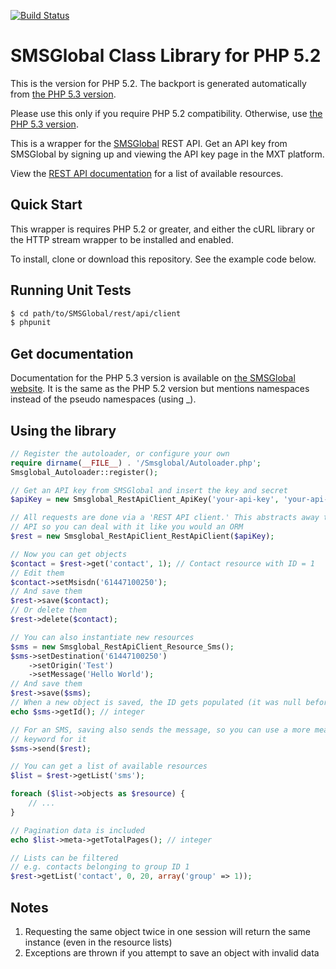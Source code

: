 [![Build Status](https://travis-ci.org/smsglobal/rest-api-client-php-5.2.png?branch=master)](https://travis-ci.org/smsglobal/rest-api-client-php-5.2)

SMSGlobal Class Library for PHP 5.2
===================================
This is the version for PHP 5.2. The backport is generated automatically from [the PHP 5.3 version](https://github.com/smsglobal/rest-api-client-php).

Please use this only if you require PHP 5.2 compatibility. Otherwise, use [the PHP 5.3 version](https://github.com/smsglobal/rest-api-client-php).

This is a wrapper for the [SMSGlobal](http://www.smsglobal.com/) REST API. Get an API key from SMSGlobal by signing up and viewing the API key page in the MXT platform.

View the [REST API documentation](http://www.smsglobal.com/rest-api/) for a list of available resources.

Quick Start
-----------
This wrapper is requires PHP 5.2 or greater, and either the cURL library or the HTTP stream wrapper to be installed and enabled.

To install, clone or download this repository. See the example code below.

Running Unit Tests
------------------
```bash
$ cd path/to/SMSGlobal/rest/api/client
$ phpunit
```

Get documentation
-----------------
Documentation for the PHP 5.3 version is available on [the SMSGlobal website](http://www.smsglobal.com/docs/rest-api-client-php/). It is the same as the PHP 5.2 version but mentions namespaces instead of the pseudo namespaces (using _).

Using the library
-----------------
```php
// Register the autoloader, or configure your own
require dirname(__FILE__) . '/Smsglobal/Autoloader.php';
Smsglobal_Autoloader::register();

// Get an API key from SMSGlobal and insert the key and secret
$apiKey = new Smsglobal_RestApiClient_ApiKey('your-api-key', 'your-api-secret');

// All requests are done via a 'REST API client.' This abstracts away the REST
// API so you can deal with it like you would an ORM
$rest = new Smsglobal_RestApiClient_RestApiClient($apiKey);

// Now you can get objects
$contact = $rest->get('contact', 1); // Contact resource with ID = 1
// Edit them
$contact->setMsisdn('61447100250');
// And save them
$rest->save($contact);
// Or delete them
$rest->delete($contact);

// You can also instantiate new resources
$sms = new Smsglobal_RestApiClient_Resource_Sms();
$sms->setDestination('61447100250')
    ->setOrigin('Test')
    ->setMessage('Hello World');
// And save them
$rest->save($sms);
// When a new object is saved, the ID gets populated (it was null before)
echo $sms->getId(); // integer

// For an SMS, saving also sends the message, so you can use a more meaningful
// keyword for it
$sms->send($rest);

// You can get a list of available resources
$list = $rest->getList('sms');

foreach ($list->objects as $resource) {
    // ...
}

// Pagination data is included
echo $list->meta->getTotalPages(); // integer

// Lists can be filtered
// e.g. contacts belonging to group ID 1
$rest->getList('contact', 0, 20, array('group' => 1));
```

Notes
-----
1. Requesting the same object twice in one session will return the same instance (even in the resource lists)
2. Exceptions are thrown if you attempt to save an object with invalid data
